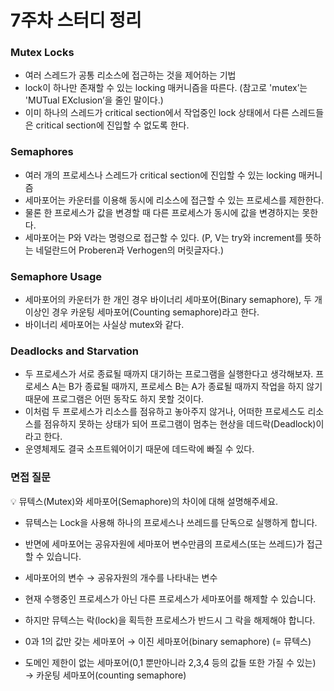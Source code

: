 # 7주차 스터디 정리

### Mutex Locks
- 여러 스레드가 공통 리소스에 접근하는 것을 제어하는 기법
- lock이 하나만 존재할 수 있는 locking 매커니즘을 따른다. (참고로 'mutex’는 'MUTual EXclusion’을 줄인 말이다.) 
- 이미 하나의 스레드가 critical section에서 작업중인 lock 상태에서 다른 스레드들은 critical section에 진입할 수 없도록 한다.

### Semaphores
- 여러 개의 프로세스나 스레드가 critical section에 진입할 수 있는 locking 매커니즘
- 세마포어는 카운터를 이용해 동시에 리소스에 접근할 수 있는 프로세스를 제한한다. 
- 물론 한 프로세스가 값을 변경할 때 다른 프로세스가 동시에 값을 변경하지는 못한다. 
- 세마포어는 P와 V라는 명령으로 접근할 수 있다. (P, V는 try와 increment를 뜻하는 네덜란드어 Proberen과 Verhogen의 머릿글자다.)

### Semaphore Usage
- 세마포어의 카운터가 한 개인 경우 바이너리 세마포어(Binary semaphore), 두 개 이상인 경우 카운팅 세마포어(Counting semaphore)라고 한다. 
- 바이너리 세마포어는 사실상 mutex와 같다.

### Deadlocks and Starvation
- 두 프로세스가 서로 종료될 때까지 대기하는 프로그램을 실행한다고 생각해보자. 프로세스 A는 B가 종료될 때까지, 프로세스 B는 A가 종료될 때까지 작업을 하지 않기 때문에 프로그램은 어떤 동작도 하지 못할 것이다. 
- 이처럼 두 프로세스가 리소스를 점유하고 놓아주지 않거나, 어떠한 프로세스도 리소스를 점유하지 못하는 상태가 되어 프로그램이 멈추는 현상을 데드락(Deadlock)이라고 한다. 
- 운영체제도 결국 소프트웨어이기 때문에 데드락에 빠질 수 있다.

### 면접 질문
💡 뮤텍스(Mutex)와 세마포어(Semaphore)의 차이에 대해 설명해주세요.
- 뮤텍스는 Lock을 사용해 하나의 프로세스나 쓰레드를 단독으로 실행하게 합니다.
- 반면에 세마포어는 공유자원에 세마포어 변수만큼의 프로세스(또는 쓰레드)가 접근할 수 있습니다.
- 세마포어의 변수 → 공유자원의 개수를 나타내는 변수

- 현재 수행중인 프로세스가 아닌 다른 프로세스가 세마포어를 해제할 수 있습니다.
- 하지만 뮤텍스는 락(lock)을 획득한 프로세스가 반드시 그 락을 해제해야 합니다.

- 0과 1의 값만 갖는 세마포어 → 이진 세마포어(binary semaphore) (= 뮤텍스)
- 도메인 제한이 없는 세마포어(0,1 뿐만아니라 2,3,4 등의 값들 또한 가질 수 있는) → 카운팅 세마포어(counting semaphore)